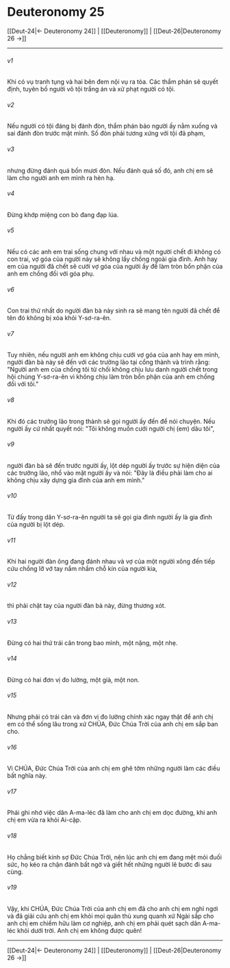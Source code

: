 # Deuteronomy 25

[[Deut-24|← Deuteronomy 24]] | [[Deuteronomy]] | [[Deut-26|Deuteronomy 26 →]]
***



###### v1 
Khi có vụ tranh tụng và hai bên đem nội vụ ra tòa. Các thẩm phán sẽ quyết định, tuyên bố người vô tội trắng án và xử phạt người có tội. 

###### v2 
Nếu người có tội đáng bị đánh đòn, thẩm phán bảo người ấy nằm xuống và sai đánh đòn trước mặt mình. Số đòn phải tương xứng với tội đã phạm, 

###### v3 
nhưng đừng đánh quá bốn mươi đòn. Nếu đánh quá số đó, anh chị em sẽ làm cho người anh em mình ra hèn hạ. 

###### v4 
Đừng khớp miệng con bò đang đạp lúa. 

###### v5 
Nếu có các anh em trai sống chung với nhau và một người chết đi không có con trai, vợ góa của người này sẽ không lấy chồng ngoài gia đình. Anh hay em của người đã chết sẽ cưới vợ góa của người ấy để làm tròn bổn phận của anh em chồng đối với góa phụ. 

###### v6 
Con trai thứ nhất do người đàn bà này sinh ra sẽ mang tên người đã chết để tên đó không bị xóa khỏi Y-sơ-ra-ên. 

###### v7 
Tuy nhiên, nếu người anh em không chịu cưới vợ góa của anh hay em mình, người đàn bà này sẽ đến với các trưởng lão tại cổng thành và trình rằng: "Người anh em của chồng tôi từ chối không chịu lưu danh người chết trong hội chúng Y-sơ-ra-ên vì không chịu làm tròn bổn phận của anh em chồng đối với tôi." 

###### v8 
Khi đó các trưởng lão trong thành sẽ gọi người ấy đến để nói chuyện. Nếu người ấy cứ nhất quyết nói: "Tôi không muốn cưới người chị (em) dâu tôi", 

###### v9 
người đàn bà sẽ đến trước người ấy, lột dép người ấy trước sự hiện diện của các trưởng lão, nhổ vào mặt người ấy và nói: "Đây là điều phải làm cho ai không chịu xây dựng gia đình của anh em mình." 

###### v10 
Từ đấy trong dân Y-sơ-ra-ên người ta sẽ gọi gia đình người ấy là gia đình của người bị lột dép. 

###### v11 
Khi hai người đàn ông đang đánh nhau và vợ của một người xông đến tiếp cứu chồng lỡ vớ tay nắm nhầm chỗ kín của người kia, 

###### v12 
thì phải chặt tay của người đàn bà này, đừng thương xót. 

###### v13 
Đừng có hai thứ trái cân trong bao mình, một nặng, một nhẹ. 

###### v14 
Đừng có hai đơn vị đo lường, một già, một non. 

###### v15 
Nhưng phải có trái cân và đơn vị đo lường chính xác ngay thật để anh chị em có thể sống lâu trong xứ CHÚA, Đức Chúa Trời của anh chị em sắp ban cho. 

###### v16 
Vì CHÚA, Đức Chúa Trời của anh chị em ghê tởm những người làm các điều bất nghĩa này. 

###### v17 
Phải ghi nhớ việc dân A-ma-léc đã làm cho anh chị em dọc đường, khi anh chị em vừa ra khỏi Ai-cập. 

###### v18 
Họ chẳng biết kính sợ Đức Chúa Trời, nên lúc anh chị em đang mệt mỏi đuối sức, họ kéo ra chận đánh bất ngờ và giết hết những người lê bước đi sau cùng. 

###### v19 
Vậy, khi CHÚA, Đức Chúa Trời của anh chị em đã cho anh chị em nghỉ ngơi và đã giải cứu anh chị em khỏi mọi quân thù xung quanh xứ Ngài sắp cho anh chị em chiếm hữu làm cơ nghiệp, anh chị em phải quét sạch dân A-ma-léc khỏi dưới trời. Anh chị em không được quên!

***
[[Deut-24|← Deuteronomy 24]] | [[Deuteronomy]] | [[Deut-26|Deuteronomy 26 →]]
